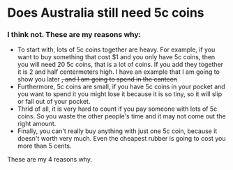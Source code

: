 # Does Australia still need 5c coins

### I think not. These are my reasons why:

* To start with, lots of 5c coins together are heavy. For example, if you want to buy something that cost $1 and you only have 5c coins, then you will need 20 5c coins, that is a lot of coins. If you add they together it is 2 and half centermeters high. I have an example that I am going to show you later ~~, and I am going to spend in the canteen~~
* Furthermore, 5c coins are small, if you have 5c coins in your pocket and you want to spend it you might lose it because it is so tiny, so it will slip or fall out of your pocket.
* Thrid of all, it is very hard to count if you pay someone with lots of 5c coins. So you waste the other people's time and it may not come out the right amount.
* Finally, you can't really buy anything with just one 5c coin, because it doesn't worth very much. Even the cheapest rubber is going to cost you more than 5 cents.

These are my 4 reasons why.
